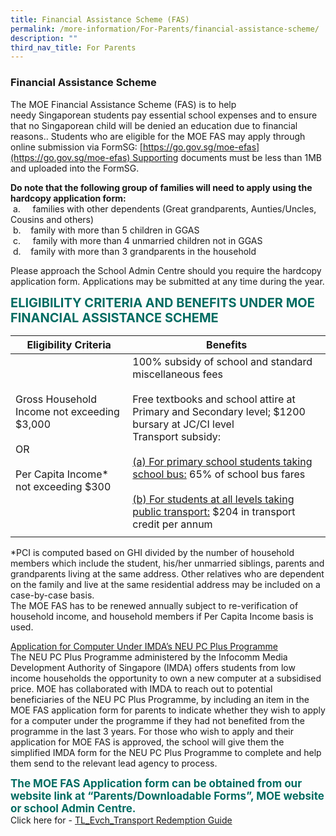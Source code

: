 ```yaml
---
title: Financial Assistance Scheme (FAS)
permalink: /more-information/For-Parents/financial-assistance-scheme/
description: ""
third_nav_title: For Parents
---
```

### **Financial Assistance Scheme**

The MOE Financial Assistance Scheme (FAS) is to help needy Singaporean students pay essential school expenses and to ensure that no Singaporean child will be denied an education due to financial reasons.. Students who are eligible for the MOE FAS may apply through online submission via FormSG: [https://go.gov.sg/moe-efas](https://go.gov.sg/moe-efas) Supporting documents must be less than 1MB and uploaded into the FormSG.    
  
<b>Do note that the following group of families will need to apply using the hardcopy application form:</b><br>
 a.     families with other dependents (Great grandparents, Aunties/Uncles, Cousins and others)   
 b.    family with more than 5 children in GGAS   
 c.     family with more than 4 unmarried children not in GGAS   
 d.    family with more than 3 grandparents in the household     
  
Please approach the School Admin Centre should you require the hardcopy application form. Applications may be submitted at any time during the year.
 
<b style="color:#016C62; font-size:20px;">ELIGIBILITY CRITERIA AND BENEFITS UNDER MOE FINANCIAL ASSISTANCE SCHEME</b>

| Eligibility Criteria | Benefits | 
| -------- | -------- |
| Gross Household Income not exceeding $3,000<br><br>OR <br><br>Per Capita Income\* not exceeding $300     | 100% subsidy of school and standard miscellaneous fees<br><br>Free textbooks and school attire at Primary and Secondary level; $1200 bursary at JC/CI level<br>Transport subsidy:  <br><br><u>(a) For primary school students taking school bus:</u> 65% of school bus fares<br><br><u>(b) For students at all levels taking public transport:</u> $204 in transport credit per annum     |
| | |

\*PCI is computed based on GHI divided by the number of household members which include the student, his/her unmarried siblings, parents and grandparents living at the same address. Other relatives who are dependent on the family and live at the same residential address may be included on a case-by-case basis.<br>
The MOE FAS has to be renewed annually subject to re-verification of household income, and household members if Per Capita Income basis is used.

<u>Application for Computer Under IMDA’s NEU PC Plus Programme</u><br>
The NEU PC Plus Programme administered by the Infocomm Media Development Authority of Singapore (IMDA) offers students from low income households the opportunity to own a new computer at a subsidised price. MOE has collaborated with IMDA to reach out to potential beneficiaries of the NEU PC Plus Programme, by including an item in the MOE FAS application form for parents to indicate whether they wish to apply for a computer under the programme if they had not benefited from the programme in the last 3 years. For those who wish to apply and their application for MOE FAS is approved, the school will give them the simplified IMDA form for the NEU PC Plus Programme to complete and help them send to the relevant lead agency to process.

<b style="color:#016C62; font-size:17px;">The MOE FAS Application form can be obtained from our website link at “Parents/Downloadable Forms”, MOE website or school Admin Centre.</b><br>
Click here for - [TL_Evch_Transport Redemption Guide](/files/TL_Evch_Transport%20Redemption%20Guide.pdf)